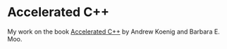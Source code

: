 # Accelerated C++
My work on the book [Accelerated C++](https://www.amazon.com/Accelerated-C-Practical-Programming-Example/dp/020170353X)
by Andrew Koenig and Barbara E. Moo.
